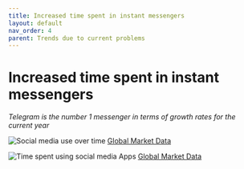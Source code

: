 ```yaml
---
title: Increased time spent in instant messengers
layout: default
nav_order: 4
parent: Trends due to current problems
---
```


# Increased time spent in instant messengers

_Telegram is the number 1 messenger in terms of growth rates for the current year_

![Social media use over time](/en/assets/images/social_media_use.jpg "Social media use over time")
[Global Market Data](https://datareportal.com/reports/digital-2023-deep-dive-time-spent-on-social-media?utm_source=Global_Digital_Reports&utm_medium=Partner_Article&utm_campaign=Digital_2023)

![Time spent using social media Apps](/en/assets/images/time_spent_using_social_media.jpg "Time spent using social media Apps")
[Global Market Data](https://datareportal.com/reports/digital-2023-deep-dive-time-spent-on-social-media?utm_source=Global_Digital_Reports&utm_medium=Partner_Article&utm_campaign=Digital_2023)